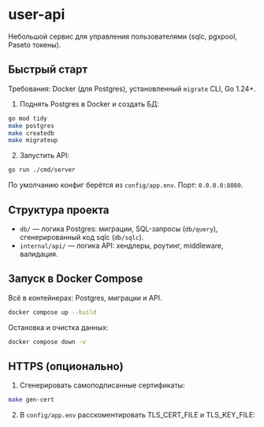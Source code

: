 # user-api

Небольшой сервис для управления пользователями (sqlc, pgxpool, Paseto токены).

## Быстрый старт

Требования: Docker (для Postgres), установленный `migrate` CLI, Go 1.24+.

1) Поднять Postgres в Docker и создать БД:
```sh
go mod tidy
make postgres
make createdb
make migrateup
```
2) Запустить API:
```sh
go run ./cmd/server
```
По умолчанию конфиг берётся из `config/app.env`. Порт: `0.0.0.0:8080`.

## Структура проекта
- `db/` — логика Postgres: миграции, SQL-запросы (`db/query`), сгенерированный код sqlc (`db/sqlc`).
- `internal/api/` — логика API: хендлеры, роутинг, middleware, валидация.

## Запуск в Docker Compose

Всё в контейнерах: Postgres, миграции и API.
```sh
docker compose up --build
```

Остановка и очистка данных:
```sh
docker compose down -v
```

## HTTPS (опционально)
1) Сгенерировать самоподписанные сертификаты:
```sh
make gen-cert
```
2) В `config/app.env` расскоментировать TLS_CERT_FILE и TLS_KEY_FILE: